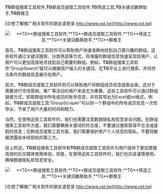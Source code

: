 **TG**群组搜索工具软件,**TG**群成员提取工具软件,**TG**筛选工具,**TG**关键词霸屏助手,**TG**群推王

[😍想了解推广相关软件的朋友请登录 http://www.vst.tw](http://www.vst.tw)

 <center><img src="https://vst.tw/MP4/tuiguang/png/1.png" alt="**TG**群组搜索工具软件,**TG**群成员提取工具软件,**TG**筛选工具,**TG**关键词霸屏助手,**TG**群推王"></center>

首先，**TG**群组搜索工具软件可以帮助用户快速准确地找到自己感兴趣的群组。这些软件通过关键词搜索、分类筛选等方式，将海量的群组信息快速呈现给用户，让用户可以更加高效地寻找到自己需要的群组。例如，**TG**群组搜索工具软件“GroupSearch”就可以根据用户输入的关键词，在**TG**平台上进行搜索，并将符合条件的群组信息展示给用户。

其次，**TG**群成员提取工具软件则可以帮助用户将群组成员信息提取出来。这对于需要进行市场营销、推广等活动的用户来说尤为重要。这些工具软件可以通过群组链接方式，抓取群组中所有成员的账号信息，并将其导出为Excel或txt格式。例如，**TG**群成员提取工具“GroupScraper”可以将一个群组中的所有成员信息一次性导出，节省了用户大量的时间和精力。

当然，在使用这些工具软件时，我们也需要注意数据隐私和信息安全问题。在群组搜索工具软件方面，我们需要确保关键词的符合度，不要通过搜索获得不合法或虚假的信息；在群成员提取工具方面，我们需要保护用户个人信息的隐私，不要将数据泄露给未经授权的第三方。

综上所述，**TG**群组搜索工具软件和**TG**群成员提取工具软件为用户提供了更加便捷高效的社交媒体使用体验。但是，在使用这些工具软件时，我们也应该谨慎使用，确保数据隐私和信息安全。

 <center><img src="https://vst.tw/MP4/tuiguang/png/0.png" alt="**TG**群组搜索工具软件,**TG**群成员提取工具软件,**TG**筛选工具,**TG**关键词霸屏助手,**TG**群推王"></center>

[😍想了解推广相关软件的朋友请登录 http://www.vst.tw](http://www.vst.tw)



